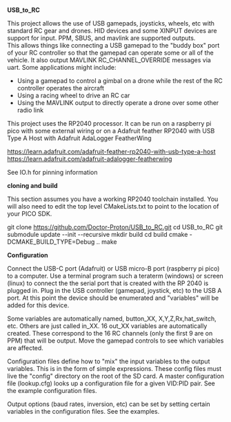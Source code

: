 **USB_to_RC**

This project allows the use of USB gamepads, joysticks, wheels, etc with standard RC gear and drones.  HID devices and some XINPUT devices are support for input.  PPM, SBUS, and mavlink are supported outputs.  
This allows things like connecting a USB gamepad to the "buddy box" port of your RC controller so that the gamepad can operate some or all of the vehicle.  It also output MAVLINK RC_CHANNEL_OVERRIDE messages via uart.  Some applications might include:
- Using a gamepad to control a gimbal on a drone while the rest of the RC controller operates the aircraft
- Using a racing wheel to drive an RC car
- Using the MAVLINK output to directly operate a drone over some other radio link

This project uses the RP2040 processor.  It can be run on a raspberry pi pico with some external wiring or on a Adafruit feather RP2040 with USB Type A Host with Adafruit AdaLogger FeatherWing

https://learn.adafruit.com/adafruit-feather-rp2040-with-usb-type-a-host
https://learn.adafruit.com/adafruit-adalogger-featherwing

See IO.h for pinning information

**cloning and build**

This section assumes you have a working RP2040 toolchain installed.  You will also need to edit the top level CMakeLists.txt to point to the location of your PICO SDK.

git clone https://github.com/Doctor-Proton/USB_to_RC.git
cd USB_to_RC
git submodule update --init --recursive
mkdir build
cd build
cmake -DCMAKE_BUILD_TYPE=Debug ..
make

**Configuration**

Connect the USB-C port (Adafruit) or USB micro-B port (raspberry pi pico) to a computer.  Use a terminal program such a teraterm (windows) or screen (linux) to connect the the serial port that is created with the RP 2040 is plugged in.  Plug in the USB controller (gamepad, joystick, etc) to the USB A port.  At this point the device should be enumerated and "variables" will be added for this device.

Some variables are automatically named, button_XX, X,Y,Z,Rx,hat_switch, etc.  Others are just called in_XX.  16 out_XX variables are automatically created.  These correspond to the 16 RC channels (only the first 9 are on PPM) that will be output.  Move the gamepad controls to see which variables are affected.


Configuration files define how to "mix" the input variables to the output variables.  This is in the form of simple expressions.  These config files must live the "config" directory on the root of the SD card.  A master configuration file (lookup.cfg) looks up a configuration file for a given VID:PID pair.  See the example configuration files.

Output options (baud rates, inversion, etc) can be set by setting certain variables in the configuration files.  See the examples.





